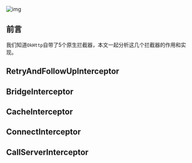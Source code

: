 ![img](http://7u2jir.com1.z0.glb.clouddn.com/img/2017-12-28-01.png)

## 前言

我们知道`OkHttp`自带了5个原生拦截器，本文一起分析这几个拦截器的作用和实现。

## RetryAndFollowUpInterceptor



## BridgeInterceptor

## CacheInterceptor

## ConnectInterceptor

## CallServerInterceptor
